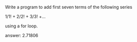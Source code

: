 Write a program to add first seven terms of the following series

1/1! + 2/2! + 3/3! +...

using a for loop.

answer:  2.71806
